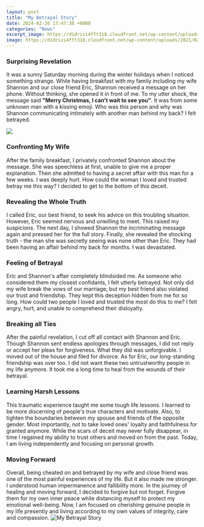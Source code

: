 ```yaml
---
layout: post
title: "My Betrayal Story"
date: 2024-02-20 17:47:38 +0000
categories: "News"
excerpt_image: https://d1drizi4fft318.cloudfront.net/wp-content/uploads/2021/02/28163350/top1.jpg
image: https://d1drizi4fft318.cloudfront.net/wp-content/uploads/2021/02/28163350/top1.jpg
---
```


### Surprising Revelation 
It was a sunny Saturday morning during the winter holidays when I noticed something strange. While having breakfast with my family including my wife Shannon and our close friend Eric, Shannon received a message on her phone. Without thinking, she opened it in front of me. To my utter shock, the message said **"Merry Christmas, I can't wait to see you"**. It was from some unknown man with a kissing emoji. Who was this person and why was Shannon communicating intimately with another man behind my back? I felt betrayed.  

![](https://drcarolerb.com/wp-content/uploads/2015/06/Enveloped-1080x675.png)
### Confronting My Wife
After the family breakfast, I privately confronted Shannon about the message. She was speechless at first, unable to give me a proper explanation. Then she admitted to having a secret affair with this man for a few weeks. I was deeply hurt. How could the woman I loved and trusted betray me this way? I decided to get to the bottom of this deceit.
### Revealing the Whole Truth
I called Eric, our best friend, to seek his advice on this troubling situation. However, Eric seemed nervous and unwilling to meet. This raised my suspicions. The next day, I showed Shannon the incriminating message again and pressed her for the full story. Finally, she revealed the shocking truth - the man she was secretly seeing was none other than Eric. They had been having an affair behind my back for months. I was devastated.
### Feeling of Betrayal 
Eric and Shannon's affair completely blindsided me. As someone who considered them my closest confidants, I felt utterly betrayed. Not only did my wife break the vows of our marriage, but my best friend also violated our trust and friendship. They kept this deception hidden from me for so long. How could two people I loved and trusted the most do this to me? I felt angry, hurt, and unable to comprehend their disloyalty. 
### Breaking all Ties
After the painful revelation, I cut off all contact with Shannon and Eric. Though Shannon sent endless apologies through messages, I did not reply or accept her pleas for forgiveness. What they did was unforgivable. I moved out of the house and filed for divorce. As for Eric, our long-standing friendship was over too. I did not want these two untrustworthy people in my life anymore. It took me a long time to heal from the wounds of their betrayal.
### Learning Harsh Lessons
This traumatic experience taught me some tough life lessons. I learned to be more discerning of people's true characters and motivate. Also, to tighten the boundaries between my spouse and friends of the opposite gender. Most importantly, not to take loved ones' loyalty and faithfulness for granted anymore. While the scars of deceit may never fully disappear, in time I regained my ability to trust others and moved on from the past. Today, I am living independently and focusing on personal growth.
### Moving Forward
Overall, being cheated on and betrayed by my wife and close friend was one of the most painful experiences of my life. But it also made me stronger. I understood human impermanence and fallibility more. In the journey of healing and moving forward, I decided to forgive but not forget. Forgive them for my own inner peace while distancing myself to protect my emotional well-being. Now, I am focused on cherishing genuine people in my life presently and living according to my own values of integrity, care and compassion.
![My Betrayal Story](https://d1drizi4fft318.cloudfront.net/wp-content/uploads/2021/02/28163350/top1.jpg)